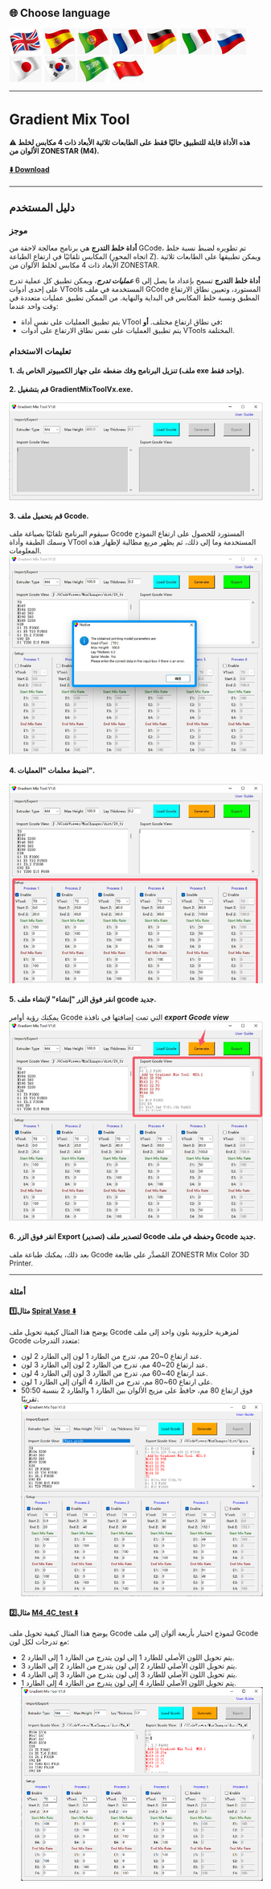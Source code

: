 
## <a id="choose-language">:globe_with_meridians: Choose language </a>
[![](../../lanpic/EN.png)](./readme.md)
[![](../../lanpic/ES.png)](./readme-es.md)
[![](../../lanpic/PT.png)](./readme-pt.md)
[![](../../lanpic/FR.png)](./readme-fr.md)
[![](../../lanpic/DE.png)](./readme-de.md)
[![](../../lanpic/IT.png)](./readme-it.md)
[![](../../lanpic/RU.png)](./readme-ru.md)
[![](../../lanpic/JP.png)](./readme-jp.md)
[![](../../lanpic/KR.png)](./readme-kr.md)
[![](../../lanpic/SA.png)](./readme-ar.md)
[![](../../lanpic/CN.png)](./readme-cn.md)

----
# Gradient Mix Tool
#### :warning: هذه الأداة قابلة للتطبيق حاليًا فقط على الطابعات ثلاثية الأبعاد ذات 4 مكابس لخلط الألوان من ZONESTAR (M4).
#### [:arrow_down: Download](https://github.com/ZONESTAR3D/Slicing-Guide/releases/tag/gmt-v1.2) 

----
## دليل المستخدم
### موجز
**أداة خلط التدرج** هي برنامج معالجة لاحقة من GCode، تم تطويره لضبط نسبة خلط المكابس تلقائيًا في ارتفاع الطباعة (اتجاه المحور Z). ويمكن تطبيقها على الطابعات ثلاثية الأبعاد ذات 4 مكابس لخلط الألوان من ZONESTAR.

**أداة خلط التدرج** تسمح بإعداد ما يصل إلى 6 ***عمليات تدرج***، ويمكن تطبيق كل عملية تدرج على إحدى أدوات VTools المستخدمة في ملف GCode المستورد، وتعيين نطاق الارتفاع المطبق ونسبة خلط المكابس في البداية والنهاية. من الممكن تطبيق عمليات متعددة في وقت واحد عندما:
- يتم تطبيق العمليات على نفس أداة VTool في نطاق ارتفاع مختلف.
**أو:**
- يتم تطبيق العمليات على نفس نطاق الارتفاع على أدوات VTools المختلفة.

### تعليمات الاستخدام
#### 1. تنزيل البرنامج وفك ضغطه على جهاز الكمبيوتر الخاص بك (ملف exe واحد فقط).
#### 2. قم بتشغيل GradientMixToolVx.exe.
![](1.jpg)
#### 3. قم بتحميل ملف Gcode.
سيقوم البرنامج تلقائيًا بصياغة ملف Gcode المستورد للحصول على ارتفاع النموذج وسمك الطبقة وأداة VTool المستخدمة وما إلى ذلك، ثم يظهر مربع مطالبة لإظهار هذه المعلومات.
![](2.jpg)
#### 4. اضبط معلمات "العمليات".
![](3.jpg)
#### 5. انقر فوق الزر "إنشاء" لإنشاء ملف gcode جديد.
يمكنك رؤية أوامر Gcode التي تمت إضافتها في نافذة ***export Gcode view***
![](4.jpg)
#### 6. انقر فوق الزر Export (تصدير) لتصدير ملف Gcode وحفظه في ملف Gcode جديد.
بعد ذلك، يمكنك طباعة ملف Gcode المُصدَّر على طابعة ZONESTR Mix Color 3D Printer.

----
### أمثلة
#### مثال:one: [Spiral Vase :arrow_down:](./SpiralVase.zip)
يوضح هذا المثال كيفية تحويل ملف Gcode لمزهرية حلزونية بلون واحد إلى ملف Gcode متعدد التدرجات:
- عند ارتفاع 0~20 مم، تدرج من الطارد 1 لون إلى الطارد 2 لون.
- عند ارتفاع 20~40 مم، تدرج من الطارد 2 لون إلى الطارد 3 لون.
- عند ارتفاع 40~60 مم، تدرج من الطارد 3 لون إلى الطارد 4 لون.
- على ارتفاع 60~80 مم، تدرج من الطارد 4 ألوان إلى الطارد 1 لون.
- فوق ارتفاع 80 مم، حافظ على مزيج الألوان بين الطارد 1 والطارد 2 بنسبة 50:50 تقريبًا.
![](./SpiralVase.jpg)
#### مثال:two: [M4_4C_test :arrow_down:](./M4_4C_test.zip)
يوضح هذا المثال كيفية تحويل ملف Gcode لنموذج اختبار بأربعة ألوان إلى ملف Gcode مع تدرجات لكل لون:
- يتم تحويل اللون الأصلي للطارد 1 إلى لون يتدرج من الطارد 1 إلى الطارد 2.
- يتم تحويل اللون الأصلي للطارد 2 إلى لون يتدرج من الطارد 2 إلى الطارد 3.
- يتم تحويل اللون الأصلي للطارد 3 إلى لون يتدرج من الطارد 3 إلى الطارد 4.
- يتم تحويل اللون الأصلي للطارد 4 إلى لون يتدرج من الطارد 4 إلى الطارد 1.
![](./M4-4C-Test.jpg)